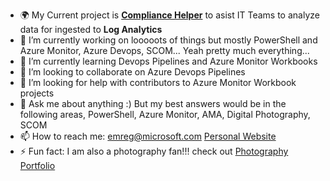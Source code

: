 - 🌍 My Current project is [**Compliance Helper**](https://github.com/emrgcl/ComplianceHelper/) to asist IT Teams to analyze data for ingested to **Log Analytics**
- 🔭 I’m currently working on looooots of things but mostly PowerShell and Azure Monitor, Azure Devops, SCOM... Yeah pretty much everything...
- 🌱 I’m currently learning Devops Pipelines and Azure Monitor Workbooks
- 👯 I’m looking to collaborate on Azure Devops Pipelines
- 🤔 I’m looking for help with contributors to Azure Monitor Workbook projects
- 💬 Ask me about anything :) But my best answers would be in the following areas, PowerShell, Azure Monitor, AMA, Digital Photography, SCOM
- 📫 How to reach me: emreg@microsoft.com [Personal Website](https://www.emreguclu.io)
- ⚡ Fun fact: I am also a photography fan!!! check out [Photography Portfolio](https://www.emreguclu.com)

